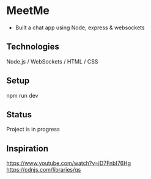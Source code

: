 # MeetMe
- Built a chat app using Node, express & websockets 
## Technologies
Node.js / WebSockets / HTML / CSS
## Setup
npm run dev
## Status
Project is in progress
## Inspiration
https://www.youtube.com/watch?v=jD7FnbI76Hg <br />
https://cdnjs.com/libraries/qs<br />
